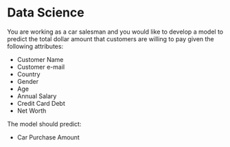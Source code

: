 # Data Science
You are working as a car salesman and you would like to develop a model to predict the total dollar amount that customers are willing to pay given the following attributes: 
- Customer Name
- Customer e-mail
- Country
- Gender
- Age
- Annual Salary 
- Credit Card Debt 
- Net Worth 

The model should predict: 
 - Car Purchase Amount 

